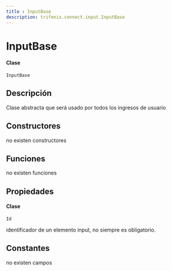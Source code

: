 ```yaml
---
title : InputBase
description: trifenix.connect.input.InputBase
---
```


# InputBase

<CodeBlock slots = 'heading, code' repeat = '1' languages = 'C#' />

#### Clase
```
InputBase
```

## Descripción
Clase abstracta que será usado por todos los ingresos de usuario
## Constructores

no existen constructores


## Funciones

no existen funciones

## Propiedades


<CodeBlock slots = 'heading, code' repeat = '1' languages = 'C#' />

#### Clase
```
Id
```


identificador de un elemento input, no siempre es obligatorio.
## Constantes
no existen campos

